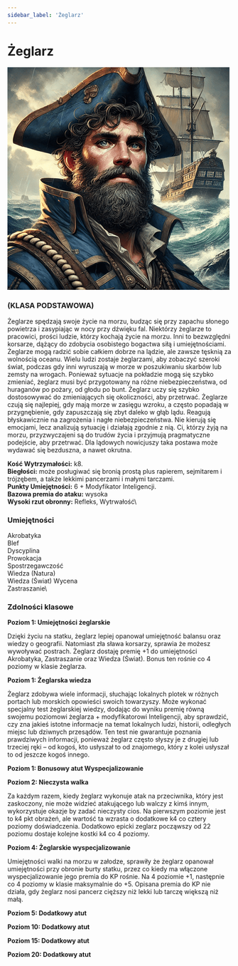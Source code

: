 ```yaml
---
sidebar_label: 'Żeglarz'
---
```



# Żeglarz

![Żeglarz](../../static/img/wiki/wiki-klasy/zeglarz.png)

### (KLASA PODSTAWOWA)
Żeglarze spędzają swoje życie na morzu, budząc się przy zapachu słonego powietrza i zasypiając w nocy przy dźwięku fal. Niektórzy żeglarze to pracowici, prości ludzie, którzy kochają życie na morzu. Inni to bezwzględni korsarze, dążący do zdobycia osobistego bogactwa siłą i umiejętnościami. Żeglarze mogą radzić sobie całkiem dobrze na lądzie, ale zawsze tęsknią za wolnością oceanu. Wielu ludzi zostaje żeglarzami, aby zobaczyć szeroki świat, podczas gdy inni wyruszają w morze w poszukiwaniu skarbów lub zemsty na wrogach. Ponieważ sytuacje na pokładzie mogą się szybko zmieniać, żeglarz musi być przygotowany na różne niebezpieczeństwa, od huraganów po pożary, od głodu po bunt. Żeglarz uczy się szybko dostosowywać do zmieniających się okoliczności, aby przetrwać. Żeglarze czują się najlepiej, gdy mają morze w zasięgu wzroku, a często popadają w przygnębienie, gdy zapuszczają się zbyt daleko w głąb lądu. Reagują błyskawicznie na zagrożenia i nagłe niebezpieczeństwa. Nie kierują się emocjami, lecz analizują sytuację i działają zgodnie z nią. Ci, którzy żyją na morzu, przyzwyczajeni są do trudów życia i przyjmują pragmatyczne podejście, aby przetrwać. Dla lądowych nowicjuszy taka postawa może wydawać się bezduszna, a nawet okrutna.


**Kość Wytrzymałości:** k8.\
**Biegłości:** może posługiwać się bronią prostą plus rapierem, sejmitarem i trójzębem, a także lekkimi pancerzami i małymi tarczami.\
**Punkty Umiejętności:** 6 + Modyfikator Inteligencji.\
**Bazowa premia do ataku:** wysoka\
**Wysoki rzut obronny:** Refleks, Wytrwałość\


### Umiejętności
Akrobatyka\
Blef\
Dyscyplina\
Prowokacja\
Spostrzegawczość\
Wiedza (Natura)\
Wiedza (Świat)
Wycena\
Zastraszanie\


### Zdolności klasowe

**Poziom 1: Umiejętności żeglarskie**

Dzięki życiu na statku, żeglarz lepiej opanował umiejętność balansu oraz wiedzy o geografii. Natomiast zła sława korsarzy, sprawia że możesz wywoływać postrach. Żeglarz dostaję premię +1 do umiejętności Akrobatyka, Zastraszanie oraz Wiedza (Świat). Bonus ten rośnie co 4 poziomy w klasie żeglarza.

**Poziom 1: Żeglarska wiedza**

Żeglarz zdobywa wiele informacji, słuchając lokalnych plotek w różnych portach lub morskich opowieści swoich towarzyszy. Może wykonać specjalny test żeglarskiej wiedzy, dodając do wyniku premię równą swojemu poziomowi żeglarza + modyfikatorowi Inteligencji, aby sprawdzić, czy zna jakieś istotne informacje na temat lokalnych ludzi, historii, odległych miejsc lub dziwnych przesądów.
Ten test nie gwarantuje poznania prawdziwych informacji, ponieważ żeglarz często słyszy je z drugiej lub trzeciej ręki – od kogoś, kto usłyszał to od znajomego, który z kolei usłyszał to od jeszcze kogoś innego.

**Poziom 1: Bonusowy atut Wyspecjalizowanie**

**Poziom 2: Nieczysta walka**

Za każdym razem, kiedy żeglarz wykonuje atak na przeciwnika, który jest zaskoczony, nie może widzieć atakującego lub walczy z kimś innym, wykorzystuje okazje by zadać nieczysty cios. Na pierwszym poziomie jest to k4 pkt obrażeń, ale wartość ta wzrasta o dodatkowe k4 co cztery poziomy doświadczenia. Dodatkowo epicki zeglarz począwszy od 22 poziomu dostaje kolejne kostki k4 co 4 poziomy.

**Poziom 4: Żeglarskie wyspecjalizowanie**

Umiejętności walki na morzu w załodze, sprawiły że żeglarz opanował umiejętności przy obronie burty statku, przez co kiedy ma włączone wyspecjalizowanie jego premia do KP rośnie. Na 4 poziomie +1, następnie co 4 poziomy w klasie maksymalnie do +5. Opisana premia do KP nie działa, gdy żeglarz nosi pancerz cięższy niż lekki lub tarczę większą niż małą.

**Poziom 5: Dodatkowy atut**

**Poziom 10: Dodatkowy atut**

**Poziom 15: Dodatkowy atut**

**Poziom 20: Dodatkowy atut**
